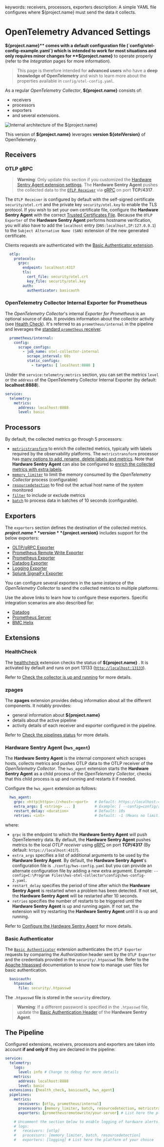 keywords: receivers, processors, exporters
description: A simple YAML file configures where ${project.name} must send the data it collects.

# OpenTelemetry Advanced Settings

<!-- MACRO{toc|fromDepth=1|toDepth=2|id=toc} -->

**${project.name}** comes with a default configuration file (`config/otel-config-example.yaml`) which is intended to work for most situations and only requires minor changes for **${project.name}** to operate properly (refer to the *Integration* pages for more information).

  > This page is therefore intended for **advanced users** who have a **deep knowledge of OpenTelemetry** and wish to learn more about the properties available in `config/otel-config.yaml`.

As a regular *OpenTelemetry Collector*, **${project.name}** consists of:

* receivers
* processors
* exporters
* and several extensions.

![Internal architecture of the ${project.name}](../images/hws-internal-architecture.png)

This version of **${project.name}** leverages **version ${otelVersion}** of OpenTelemetry.

## Receivers

### OTLP gRPC

> **Warning**: Only update this section if you customized the [Hardware Sentry Agent extension settings](#Hardware_Sentry_Agent_28hws_agent29).
The **Hardware Sentry Agent** pushes the collected data to the [`OTLP Receiver`](https://github.com/open-telemetry/opentelemetry-collector/tree/main/receiver/otlpreceiver) via [gRPC](https://grpc.io/) on port **TCP/4317**.

The `OTLP Receiver` is configured by default with the self-signed certificate `security/otel.crt` and the private key `security/otel.key` to enable the TLS protocol. If you wish to set your own certificate file, configure the **Hardware Sentry Agent** with the correct [Trusted Certificates File](configure-agent.html#Trusted_certificates_file). Because the `OTLP Exporter` of the **Hardware Sentry Agent** performs hostname verification, you will also have to add the `localhost` entry (`DNS:localhost,IP:127.0.0.1`) to the `Subject Alternative Name (SAN)` extension of the new generated certificate.

Clients requests are authenticated with the [Basic Authenticator extension](#Basic_Authenticator).

```yaml
  otlp:
    protocols:
      grpc:
        endpoint: localhost:4317
        tls:
          cert_file: security/otel.crt
          key_file: security/otel.key
        auth:
          authenticator: basicauth
```

### OpenTelemetry Collector Internal Exporter for Prometheus

The *OpenTelemetry Collector*'s internal *Exporter for Prometheus* is an optional source of data. It provides information about the collector activity (see [Health Check](../troubleshooting/status.md)). It's referred to as `prometheus/internal` in the pipeline and leverages the [standard `prometheus` receiver](https://github.com/open-telemetry/opentelemetry-collector-contrib/tree/main/receiver/prometheusreceiver).

```yaml
  prometheus/internal:
    config:
      scrape_configs:
        - job_name: otel-collector-internal
          scrape_interval: 60s
          static_configs:
            - targets: [ localhost:8888 ]
```

Under the `service:telemetry:metrics` section, you can set the metrics `level` or the `address` of the OpenTelemetry Collector Internal Exporter (by default: **localhost:8888**).

```yaml
service:
  telemetry:
    metrics:
      address: localhost:8888
      level: basic
```

## Processors

By default, the collected metrics go through 5 processors:

* [`metricstransform`](https://github.com/open-telemetry/opentelemetry-collector-contrib/tree/main/processor/metricstransformprocessor) to enrich the collected metrics, typically with labels required by the observability platforms. The `metricstransform` processor has [many options to add, rename, delete labels and metrics](https://github.com/open-telemetry/opentelemetry-collector-contrib/tree/main/processor/metricstransformprocessor). Note that **Hardware Sentry Agent** can also be configured to [enrich the collected metrics with extra labels](configure-agent.html#Extra_labels).
* [`memory_limiter`](https://github.com/open-telemetry/opentelemetry-collector/tree/main/processor/memorylimiterprocessor) to limit the memory consumed by the *OpenTelemetry Collector* process (configurable)
* [`resourcedetection`](https://github.com/open-telemetry/opentelemetry-collector-contrib/tree/main/processor/resourcedetectionprocessor) to find out the actual host name of the system monitored
* [`filter`](https://github.com/open-telemetry/opentelemetry-collector-contrib/tree/main/processor/filterprocessor) to include or exclude metrics
* [`batch`](https://github.com/open-telemetry/opentelemetry-collector/tree/main/processor/batchprocessor) to process data in batches of 10 seconds (configurable).

## Exporters

The `exporters` section defines the destination of the collected metrics. **${project.name}** version **${project.version}** includes support for the below exporters:

* [OLTP/gRPC Exporter](https://github.com/open-telemetry/opentelemetry-collector/blob/main/exporter/otlpexporter/README.md)
* [Prometheus Remote Write Exporter](https://github.com/open-telemetry/opentelemetry-collector-contrib/tree/main/exporter/prometheusremotewriteexporter)
* [Prometheus Exporter](https://github.com/open-telemetry/opentelemetry-collector-contrib/tree/main/exporter/prometheusexporter)
* [Datadog Exporter](https://github.com/open-telemetry/opentelemetry-collector-contrib/tree/main/exporter/datadogexporter)
* [Logging Exporter](https://github.com/open-telemetry/opentelemetry-collector/tree/main/exporter/loggingexporter)
* [Splunk SignalFx Exporter](https://github.com/open-telemetry/opentelemetry-collector-contrib/tree/main/exporter/signalfxexporter)

You can configure several exporters in the same instance of the *OpenTelemetry Collector* to send the collected metrics to multiple platforms.

Use the above links to learn how to configure these exporters. Specific integration scenarios are also described for:

* [Datadog](../integration/datadog.md)
* [Prometheus Server](../prometheus/prometheus.md)
* [BMC Helix](../integration/helix.md)

## Extensions

### HealthCheck

The [healthcheck](https://github.com/open-telemetry/opentelemetry-collector-contrib/tree/main/extension/healthcheckextension) extension checks the status of **${project.name}** . It is activated by default and runs on port 13133 ([`http://localhost:13133`](http://localhost:13133)).

Refer to [Check the collector is up and running](../troubleshooting/status.html#Check_collector_is_up_and_running) for more details.

### zpages

The **zpages** extension provides debug information about all the different components. It notably provides:

* general information about **${project.name}**
* details about the active pipeline
* activity details of each receiver and exporter configured in the pipeline.

Refer to [Check the pipelines status](../troubleshooting/status.html#Check_the_pipelines_status) for more details.

### Hardware Sentry Agent (`hws_agent`)

The **Hardware Sentry Agent** is the internal component which scrapes hosts, collects metrics and pushes OTLP data to the OTLP receiver of the *OpenTelemetry Collector*. The `hws_agent` extension starts the **Hardware Sentry Agent** as a child process of the *OpenTelemetry Collector*, checks that this child process is up and running and restarts it if needed.

Configure the `hws_agent` extension as follows:
```yaml
  hws_agent:
    grpc: <http|https>://<host>:<port>   # Default: https://localhost:4317
    extra_args: [ <string> ... ]         # Example: [ --config=config/alternate-configuration-file.yaml ]
    restart_delay: <duration>            # Default: 10s
    retries: <int>                       # Default: -1 (Means no limit)
```
where:
- `grpc` is the endpoint to which the **Hardware Sentry Agent** will push OpenTelemetry data. By default, the **Hardware Sentry Agent** pushes metrics to the local *OTLP receiver* using [gRPC](https://grpc.io/) on port **TCP/4317** (By default: `https://localhost:4317`).
- `extra_args` specifies a list of additional arguments to be used by the **Hardware Sentry Agent**. By default, the **Hardware Sentry Agent**'s configuration file is `./config/hws-config.yaml` but you can provide an alternate configuration file by adding a new extra argument. Example: `--config=C:\Program Files\hws-otel-collector\config\hws-config-2.yaml`.
- `restart_delay` specifies the period of time after which the **Hardware Sentry Agent** is restarted when a problem has been detected. If not set, the **Hardware Sentry Agent** will be restarted after 10 seconds.
- `retries` specifies the number of restarts to be triggered until the **Hardware Sentry Agent** is up and running again. If not set, the extension will try restarting the **Hardware Sentry Agent** until it is up and running.

Refer to [Configure the Hardware Sentry Agent](configure-agent.md) for more details.

### Basic Authenticator

The [`Basic Authenticator`](https://github.com/open-telemetry/opentelemetry-collector-contrib/tree/main/extension/basicauthextension) extension authenticates the `OTLP Exporter` requests by comparing the *Authorization* header sent by the `OTLP Exporter` and the credentials provided in the `security/.htpasswd` file.
Refer to the [Apache htpasswd](https://httpd.apache.org/docs/2.4/programs/htpasswd.html) documentation to know how to manage user files for basic authentication.

```yaml
  basicauth:
    htpasswd:
      file: security/.htpasswd
```

The `.htpasswd` file is stored in the `security` directory.

> **Warning**: If a different password is specified in the `.htpasswd` file, update the [Basic Authentication Header](configure-agent.md#Basic_Authentication_Header) of the **Hardware Sentry Agent**.

## The Pipeline

Configured extensions, receivers, processors and exporters are taken into account **if and only if** they are declared in the pipeline:

```yaml
service:
  telemetry:
    logs:
      level: info # Change to debug for more details
    metrics:
      address: localhost:8888
      level: basic
  extensions: [health_check, basicauth, hws_agent]
  pipelines:
    metrics:
      receivers: [otlp, prometheus/internal]
      processors: [memory_limiter, batch, resourcedetection, metricstransform]
      exporters: [prometheusremotewrite/your-server] # List here the platform of your choice

    # Uncomment the section below to enable logging of hardware alerts.
    # logs:
    #   receivers: [otlp]
    #   processors: [memory_limiter, batch, resourcedetection]
    #   exporters: [logging] # List here the platform of your choice
```